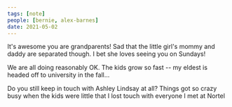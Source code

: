 ```yaml
---
tags: [note]
people: [bernie, alex-barnes]
date: 2021-05-02
---
```


It's awesome you are grandparents! Sad that the little girl's mommy and daddy are separated though. I bet she loves seeing you on Sundays!

We are all doing reasonably OK. The kids grow so fast -- my eldest is headed off to university in the fall...

Do you still keep in touch with Ashley Lindsay at all? Things got so crazy busy when the kids were little that I lost touch with everyone I met at Nortel